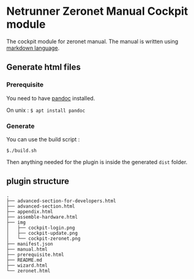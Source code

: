 # Netrunner Zeronet Manual Cockpit module

The cockpit module for zeronet manual. The manual is written using [markdown language](https://en.wikipedia.org/wiki/Markdown).

## Generate html files

### Prerequisite

You need to have [pandoc](http://pandoc.org) installed.

On unix : `$ apt install pandoc`

### Generate

You can use the build script :
```
$./build.sh
```

Then anything needed for the plugin is inside the generated `dist` folder.

## plugin structure

```
.
├── advanced-section-for-developers.html
├── advanced-section.html
├── appendix.html
├── assemble-hardware.html
├── img
│   ├── cockpit-login.png
│   ├── cockpit-update.png
│   └── cockpit-zeronet.png
├── manifest.json
├── manual.html
├── prerequisite.html
├── README.md
├── wizard.html
└── zeronet.html
```
